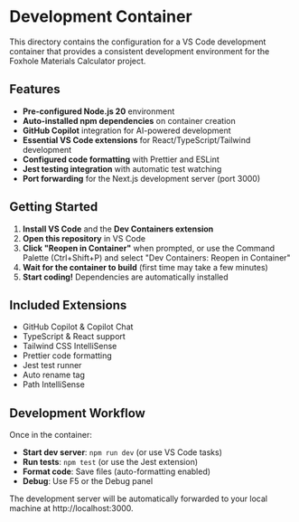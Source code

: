 # Development Container

This directory contains the configuration for a VS Code development container that provides a consistent development environment for the Foxhole Materials Calculator project.

## Features

- **Pre-configured Node.js 20** environment
- **Auto-installed npm dependencies** on container creation
- **GitHub Copilot** integration for AI-powered development
- **Essential VS Code extensions** for React/TypeScript/Tailwind development
- **Configured code formatting** with Prettier and ESLint
- **Jest testing integration** with automatic test watching
- **Port forwarding** for the Next.js development server (port 3000)

## Getting Started

1. **Install VS Code** and the **Dev Containers extension**
2. **Open this repository** in VS Code
3. **Click "Reopen in Container"** when prompted, or use the Command Palette (Ctrl+Shift+P) and select "Dev Containers: Reopen in Container"
4. **Wait for the container to build** (first time may take a few minutes)
5. **Start coding!** Dependencies are automatically installed

## Included Extensions

- GitHub Copilot & Copilot Chat
- TypeScript & React support
- Tailwind CSS IntelliSense
- Prettier code formatting
- Jest test runner
- Auto rename tag
- Path IntelliSense

## Development Workflow

Once in the container:
- **Start dev server**: `npm run dev` (or use VS Code tasks)
- **Run tests**: `npm test` (or use the Jest extension)
- **Format code**: Save files (auto-formatting enabled)
- **Debug**: Use F5 or the Debug panel

The development server will be automatically forwarded to your local machine at http://localhost:3000.
